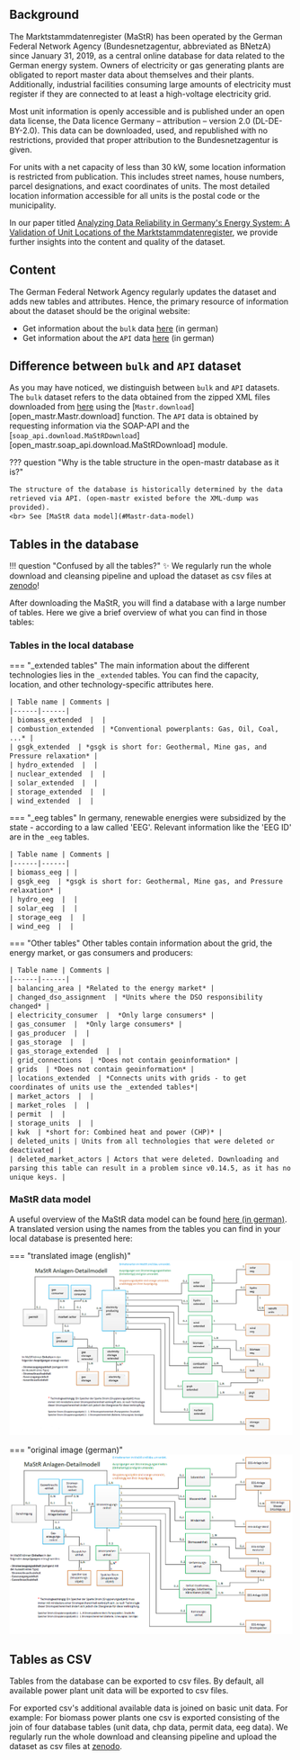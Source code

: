## Background

The Marktstammdatenregister (MaStR) has been operated by the German Federal Network Agency (Bundesnetzagentur, abbreviated as BNetzA) since January 31, 2019, as a central online database for data related to the German energy system. Owners of electricity or gas generating plants are obligated to report master data about themselves and their plants. Additionally, industrial facilities consuming large amounts of electricity must register if they are connected to at least a high-voltage electricity grid.

Most unit information is openly accessible and is published under an open data license, the Data licence Germany – attribution – version 2.0 (DL-DE-BY-2.0). This data can be downloaded, used, and republished with no restrictions, provided that proper attribution to the Bundesnetzagentur is given.

For units with a net capacity of less than 30 kW, some location information is restricted from publication. This includes street names, house numbers, parcel designations, and exact coordinates of units. The most detailed location information accessible for all units is the postal code or the municipality.

In our paper titled [Analyzing Data Reliability in Germany's Energy System: A Validation of Unit Locations of the Marktstammdatenregister](https://arxiv.org/abs/2304.10581), we provide further insights into the content and quality of the dataset.

## Content

The German Federal Network Agency regularly updates the dataset and adds new tables and attributes. Hence, the primary resource of information about the dataset should be the original website:

* Get information about the `bulk` data [here](https://www.marktstammdatenregister.de/MaStR/Datendownload) (in german)
* Get information about the `API` data [here](https://www.marktstammdatenregister.de/MaStRHilfe/subpages/webdienst.html) (in german)

## Difference between `bulk` and `API` dataset

As you may have noticed, we distinguish between `bulk` and `API` datasets. The `bulk` dataset refers to the data obtained from the zipped XML files downloaded from [here](https://www.marktstammdatenregister.de/MaStR/Datendownload) using the [`Mastr.download`][open_mastr.Mastr.download] function. The `API` data is obtained by requesting information via the SOAP-API and the [`soap_api.download.MaStRDownload`][open_mastr.soap_api.download.MaStRDownload] module.

??? question "Why is the table structure in the open-mastr database as it is?"

    The structure of the database is historically determined by the data retrieved via API. (open-mastr existed before the XML-dump was provided).
    <br> See [MaStR data model](#Mastr-data-model)


## Tables in the database

!!! question "Confused by all the tables?"
    :sparkles: We regularly run the whole download and cleansing pipeline and upload the dataset as csv files at [zenodo](https://doi.org/10.5281/zenodo.6807425)! 

After downloading the MaStR, you will find a database with a large number of tables. Here we give a brief overview of what you can find in those tables:

### Tables in the local database


=== "_extended tables"
    The main information about the different technologies lies in the `_extended` tables. You can find the capacity, location, and other technology-specific attributes here.

    | Table name | Comments |
    |------|------| 
    | biomass_extended  |  |
    | combustion_extended  | *Conventional powerplants: Gas, Oil, Coal, ...* |  
    | gsgk_extended  | *gsgk is short for: Geothermal, Mine gas, and Pressure relaxation* |
    | hydro_extended  |  |
    | nuclear_extended  |  | 
    | solar_extended  |  |
    | storage_extended  |  | 
    | wind_extended  |  |

=== "_eeg tables"
    In germany, renewable energies were subsidized by the state - according to a law called 'EEG'. Relevant information like the 'EEG ID' are in the `_eeg` tables.

    | Table name | Comments |
    |------|------| 
    | biomass_eeg | |
    | gsgk_eeg  | *gsgk is short for: Geothermal, Mine gas, and Pressure relaxation* |
    | hydro_eeg  |  |
    | solar_eeg  |  |
    | storage_eeg  |  | 
    | wind_eeg  |  |

=== "Other tables"
    Other tables contain information about the grid, the energy market, or gas consumers and producers:

    | Table name | Comments |
    |------|------| 
    | balancing_area | *Related to the energy market* |
    | changed_dso_assignment  | *Units where the DSO responsibility changed* |
    | electricity_consumer  |  *Only large consumers* |
    | gas_consumer  |  *Only large consumers* |
    | gas_producer  |  |
    | gas_storage  |  |
    | gas_storage_extended  |  |
    | grid_connections  | *Does not contain geoinformation* |
    | grids  | *Does not contain geoinformation* |
    | locations_extended  | *Connects units with grids - to get coordinates of units use the _extended tables*|
    | market_actors  |  |
    | market_roles  |  |
    | permit  |  |
    | storage_units  |  |
    | kwk  | *short for: Combined heat and power (CHP)* |
    | deleted_units | Units from all technologies that were deleted or deactivated |
    | deleted_market_actors | Actors that were deleted. Downloading and parsing this table can result in a problem since v0.14.5, as it has no unique keys. |


### MaStR data model
A useful overview of the MaStR data model can be found [here (in german)](https://www.marktstammdatenregister.de/MaStRHilfe/files/webdienst/Objektmodell%20-%20Fachliche%20Ansicht%20V1.2.0.pdf). A translated version using the names from the tables you can find in your local database is presented here: 

=== "translated image (english)"
    ![Data model of the MaStR](images/DetailAnlagen_english.PNG)

=== "original image (german)"
    ![Data model of the MaStR](images/DetailAnlagenModellMaStR.png)


## Tables as CSV

Tables from the database can be exported to csv files. By default, all available power plant unit data will be exported
to csv files. 

For exported csv's additional available data is joined on basic unit data. For example: For biomass power plants one csv
is exported consisting of the join of four database tables (unit data, chp data, permit data, eeg data). We regularly run the whole download and cleansing pipeline and upload the dataset as csv files at [zenodo](https://doi.org/10.5281/zenodo.6807425). 

